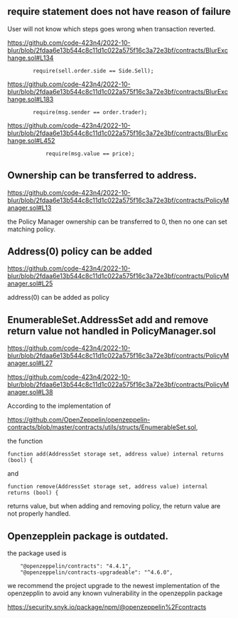 ## require statement does not have reason of failure

User will not know which steps goes wrong when transaction reverted.


https://github.com/code-423n4/2022-10-blur/blob/2fdaa6e13b544c8c11d1c022a575f16c3a72e3bf/contracts/BlurExchange.sol#L134


```
        require(sell.order.side == Side.Sell);
```
            

https://github.com/code-423n4/2022-10-blur/blob/2fdaa6e13b544c8c11d1c022a575f16c3a72e3bf/contracts/BlurExchange.sol#L183


```
        require(msg.sender == order.trader);
```
            

https://github.com/code-423n4/2022-10-blur/blob/2fdaa6e13b544c8c11d1c022a575f16c3a72e3bf/contracts/BlurExchange.sol#L452


```
            require(msg.value == price);
```

## Ownership can be transferred to address.

https://github.com/code-423n4/2022-10-blur/blob/2fdaa6e13b544c8c11d1c022a575f16c3a72e3bf/contracts/PolicyManager.sol#L13

the Policy Manager ownership can be transferred to 0, then no one can set matching policy.

## Address(0) policy can be added

https://github.com/code-423n4/2022-10-blur/blob/2fdaa6e13b544c8c11d1c022a575f16c3a72e3bf/contracts/PolicyManager.sol#L25

address(0) can be added as policy

## EnumerableSet.AddressSet add and remove return value not handled in PolicyManager.sol

https://github.com/code-423n4/2022-10-blur/blob/2fdaa6e13b544c8c11d1c022a575f16c3a72e3bf/contracts/PolicyManager.sol#L27

https://github.com/code-423n4/2022-10-blur/blob/2fdaa6e13b544c8c11d1c022a575f16c3a72e3bf/contracts/PolicyManager.sol#L38

According to the implementation of 

https://github.com/OpenZeppelin/openzeppelin-contracts/blob/master/contracts/utils/structs/EnumerableSet.sol,

the function

```solidity
function add(AddressSet storage set, address value) internal returns (bool) {
```

and 

```solidity
function remove(AddressSet storage set, address value) internal returns (bool) {
```

returns value, but when adding and removing policy, the return value are not properly handled.

## Openzepplein package is outdated.

the package used is 

```solidity
    "@openzeppelin/contracts": "4.4.1",
    "@openzeppelin/contracts-upgradeable": "^4.6.0",
```

we recommend the project upgrade to the newest implementation of the openzepplin to avoid any known vulnerability in the openzepplin  package

https://security.snyk.io/package/npm/@openzeppelin%2Fcontracts